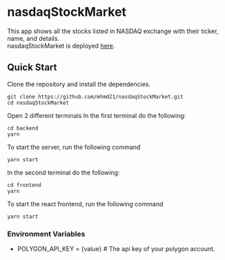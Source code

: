 # nasdaqStockMarket

This app shows all the stocks listed in NASDAQ exchange with their ticker, name, and details. <br>
nasdaqStockMarket is deployed [here](https://nasdaqthndr.herokuapp.com/).
## Quick Start

Clone the repository and install the dependencies.

```
git clone https://github.com/mhmd21/nasdaqStockMarket.git
cd nasdaqStockMarket
```
Open 2 different terminals
In the first terminal do the following:
```
cd backend
yarn
```
To start the server, run the following command
```
yarn start
```

In the second terminal do the following:
```
cd frontend
yarn
```

To start the react frontend, run the following command
```
yarn start
```

### Environment Variables
* POLYGON_API_KEY =  {value} # The api key of your polygon account.
